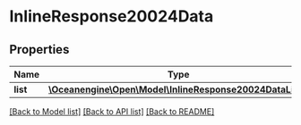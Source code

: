# InlineResponse20024Data

## Properties
Name | Type | Description | Notes
------------ | ------------- | ------------- | -------------
**list** | [**\Oceanengine\Open\Model\InlineResponse20024DataList[]**](InlineResponse20024DataList.md) |  | 

[[Back to Model list]](../README.md#documentation-for-models) [[Back to API list]](../README.md#documentation-for-api-endpoints) [[Back to README]](../README.md)


